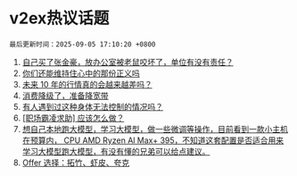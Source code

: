 # v2ex热议话题

`最后更新时间：2025-09-05 17:10:20 +0800`

1. [自己买了张金豪，放办公室被老鼠咬坏了，单位有没有责任？](https://www.v2ex.com/t/1157209)
1. [你们还能维持住心中的那份正义吗](https://www.v2ex.com/t/1157250)
1. [未来 10 年的行情真的会越来越差吗？](https://www.v2ex.com/t/1157259)
1. [消费降级了，准备降宽带](https://www.v2ex.com/t/1157137)
1. [有人遇到过这种身体无法控制的情况吗？](https://www.v2ex.com/t/1157267)
1. [[职场霸凌求助] 应该怎么做？](https://www.v2ex.com/t/1157149)
1. [想自己本地跑大模型，学习大模型，做一些微调等操作，目前看到一款小主机在预算内， CPU AMD Ryzen Al Max+ 395，不知道这套配置是否适合用来学习大模型跑大模型，有没有懂的兄弟可以给点建议。](https://www.v2ex.com/t/1157170)
1. [Offer 选择：拓竹、虾皮、夸克](https://www.v2ex.com/t/1157233)

